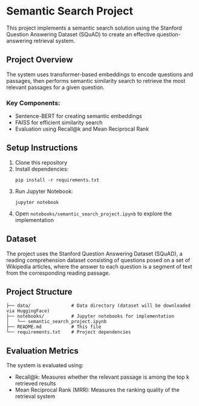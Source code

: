 # Semantic Search Project

This project implements a semantic search solution using the Stanford Question Answering Dataset (SQuAD) to create an effective question-answering retrieval system.

## Project Overview

The system uses transformer-based embeddings to encode questions and passages, then performs semantic similarity search to retrieve the most relevant passages for a given question.

### Key Components:
- Sentence-BERT for creating semantic embeddings
- FAISS for efficient similarity search
- Evaluation using Recall@k and Mean Reciprocal Rank

## Setup Instructions

1. Clone this repository
2. Install dependencies:
   ```
   pip install -r requirements.txt
   ```
3. Run Jupyter Notebook:
   ```
   jupyter notebook
   ```
4. Open `notebooks/semantic_search_project.ipynb` to explore the implementation

## Dataset

The project uses the Stanford Question Answering Dataset (SQuAD), a reading comprehension dataset consisting of questions posed on a set of Wikipedia articles, where the answer to each question is a segment of text from the corresponding reading passage.

## Project Structure

```
├── data/               # Data directory (dataset will be downloaded via HuggingFace)
├── notebooks/          # Jupyter notebooks for implementation
│   └── semantic_search_project.ipynb
├── README.md           # This file
└── requirements.txt    # Project dependencies
```

## Evaluation Metrics

The system is evaluated using:
- Recall@k: Measures whether the relevant passage is among the top k retrieved results
- Mean Reciprocal Rank (MRR): Measures the ranking quality of the retrieval system
